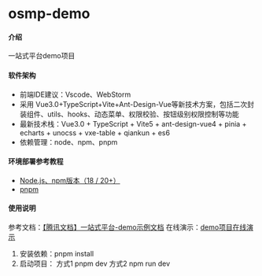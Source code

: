 # osmp-demo

#### 介绍

一站式平台demo项目

#### 软件架构

- 前端IDE建议：Vscode、WebStorm
- 采用 Vue3.0+TypeScript+Vite+Ant-Design-Vue等新技术方案，包括二次封装组件、utils、hooks、动态菜单、权限校验、按钮级别权限控制等功能
- 最新技术栈：Vue3.0 + TypeScript + Vite5 + ant-design-vue4 + pinia + echarts + unocss + vxe-table + qiankun + es6
- 依赖管理：node、npm、pnpm

#### 环境部署参考教程

- [Node.js、npm版本（18 / 20+）](https://blog.csdn.net/weixin_45565886/article/details/141828707)
- [pnpm](https://cloud.tencent.com/developer/article/2427836)


#### 使用说明

参考文档：[【腾讯文档】一站式平台-demo示例文档](https://docs.qq.com/doc/DWXZ5ZWFZSWJLQ1JC)
在线演示：[demo项目在线演示](http://140.207.154.218:42218/)

1.  安装依赖：pnpm install
2.  启动项目：
    方式1 pnpm dev
    方式2 npm run dev


